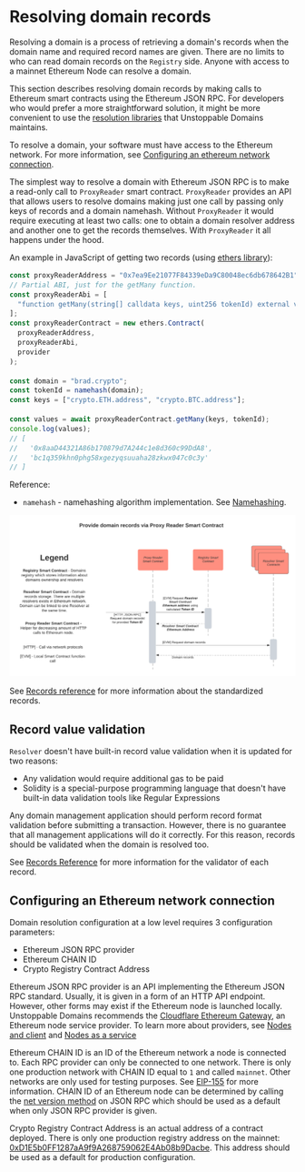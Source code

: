 # Resolving domain records

Resolving a domain is a process of retrieving a domain's records when the domain name and required record names are given. There are no limits to who can read domain records on the `Registry` side. Anyone with access to a mainnet Ethereum Node can resolve a domain.

This section describes resolving domain records by making calls to Ethereum smart contracts using the Ethereum JSON RPC. For developers who would prefer a more straightforward solution, it might be more convenient to use the [resolution libraries](https://github.com/unstoppabledomains?q=resolution) that Unstoppable Domains maintains.

To resolve a domain, your software must have access to the Ethereum network. For more information, see [Configuring an ethereum network connection](resolving-domain-records.md#configuring-an-ethereum-network-connection).

The simplest way to resolve a domain with Ethereum JSON RPC is to make a read-only call to `ProxyReader` smart contract. `ProxyReader` provides an API that allows users to resolve domains making just one call by passing only keys of records and a domain namehash. Without `ProxyReader` it would require executing at least two calls: one to obtain a domain resolver address and another one to get the records themselves. With `ProxyReader` it all happens under the hood.

An example in JavaScript of getting two records \(using [ethers library](https://www.npmjs.com/package/ethers)\):

```javascript
const proxyReaderAddress = "0x7ea9Ee21077F84339eDa9C80048ec6db678642B1";
// Partial ABI, just for the getMany function.
const proxyReaderAbi = [
  "function getMany(string[] calldata keys, uint256 tokenId) external view returns (string[] memory)",
];
const proxyReaderContract = new ethers.Contract(
  proxyReaderAddress,
  proxyReaderAbi,
  provider
);

const domain = "brad.crypto";
const tokenId = namehash(domain);
const keys = ["crypto.ETH.address", "crypto.BTC.address"];

const values = await proxyReaderContract.getMany(keys, tokenId);
console.log(values);
// [
//   '0x8aaD44321A86b170879d7A244c1e8d360c99DdA8',
//   'bc1q359khn0phg58xgezyqsuuaha28zkwx047c0c3y'
// ]
```

Reference:

* `namehash` - namehashing algorithm implementation. See [Namehashing](namehashing.md).

![](../.gitbook/assets/provide_domain_records_via_proxy_reader_smart_contract.png)

See [Records reference](records-reference.md) for more information about the standardized records.

## Record value validation

`Resolver` doesn't have built-in record value validation when it is updated for two reasons:

* Any validation would require additional gas to be paid
* Solidity is a special-purpose programming language that doesn't have built-in data validation tools like Regular Expressions

Any domain management application should perform record format validation before submitting a transaction. However, there is no guarantee that all management applications will do it correctly. For this reason, records should be validated when the domain is resolved too.

See [Records Reference](records-reference.md) for more information for the validator of each record.

## Configuring an Ethereum network connection

Domain resolution configuration at a low level requires 3 configuration parameters:

* Ethereum JSON RPC provider
* Ethereum CHAIN ID
* Crypto Registry Contract Address

Ethereum JSON RPC provider is an API implementing the Ethereum JSON RPC standard. Usually, it is given in a form of an HTTP API endpoint. However, other forms may exist if the Ethereum node is launched locally. Unstoppable Domains recommends the [Cloudflare Ethereum Gateway](https://developers.cloudflare.com/distributed-web/ethereum-gateway), an Ethereum node service provider. To learn more about providers, see [Nodes and client](https://ethereum.org/en/developers/docs/nodes-and-clients/) and [Nodes as a service](https://ethereum.org/en/developers/docs/nodes-and-clients/nodes-as-a-service/)

Ethereum CHAIN ID is an ID of the Ethereum network a node is connected to. Each RPC provider can only be connected to one network. There is only one production network with CHAIN ID equal to `1` and called `mainnet`. Other networks are only used for testing purposes. See [EIP-155](https://eips.ethereum.org/EIPS/eip-155) for more information. CHAIN ID of an Ethereum node can be determined by calling the [net version method](https://eth.wiki/json-rpc/API#net_version) on JSON RPC which should be used as a default when only JSON RPC provider is given.

Crypto Registry Contract Address is an actual address of a contract deployed. There is only one production registry address on the mainnet: [0xD1E5b0FF1287aA9f9A268759062E4Ab08b9Dacbe](https://etherscan.io/address/0xD1E5b0FF1287aA9f9A268759062E4Ab08b9Dacbe). This address should be used as a default for production configuration.

